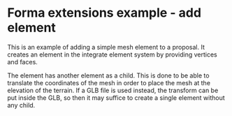 # Forma extensions example - add element

This is an example of adding a simple mesh element to a proposal. It creates an element in the integrate element system by providing vertices and faces.

The element has another element as a child. This is done to be able to translate the coordinates of the mesh in order to place the mesh at the elevation of the terrain. If a GLB file is used instead, the transform can be put inside the GLB, so then it may suffice to create a single element without any child.
